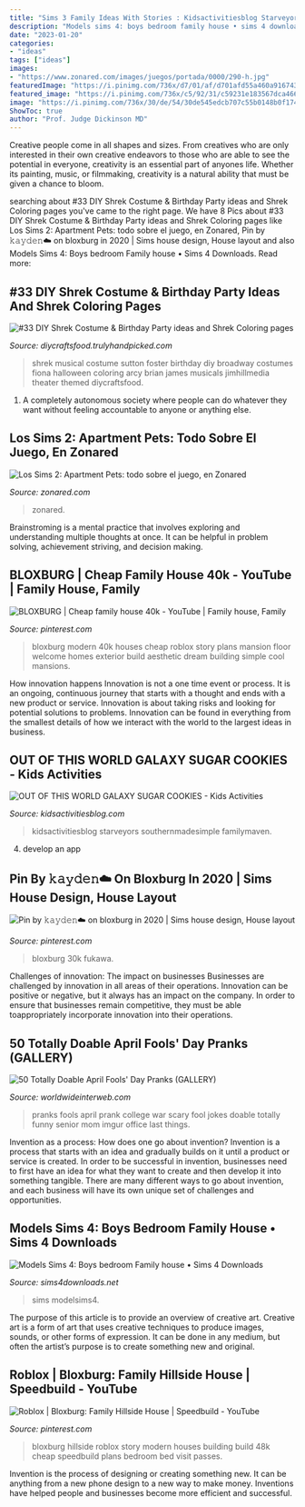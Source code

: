 ```yaml
---
title: "Sims 3 Family Ideas With Stories : Kidsactivitiesblog Starveyors Southernmadesimple Familymaven"
description: "Models sims 4: boys bedroom family house • sims 4 downloads"
date: "2023-01-20"
categories:
- "ideas"
tags: ["ideas"]
images:
- "https://www.zonared.com/images/juegos/portada/0000/290-h.jpg"
featuredImage: "https://i.pinimg.com/736x/d7/01/af/d701afd55a460a916743903eb5fd72f2.jpg"
featured_image: "https://i.pinimg.com/736x/c5/92/31/c59231e183567dca4660a580958e5f47.jpg"
image: "https://i.pinimg.com/736x/30/de/54/30de545edcb707c55b0148b0f17400ef.jpg"
ShowToc: true
author: "Prof. Judge Dickinson MD"
---
```



Creative people come in all shapes and sizes. From creatives who are only interested in their own creative endeavors to those who are able to see the potential in everyone, creativity is an essential part of anyones life. Whether its painting, music, or filmmaking, creativity is a natural ability that must be given a chance to bloom.

	

		
searching about #33 DIY Shrek Costume &amp; Birthday Party ideas and Shrek Coloring pages you've came to the right page. We have 8 Pics about #33 DIY Shrek Costume &amp; Birthday Party ideas and Shrek Coloring pages like Los Sims 2: Apartment Pets: todo sobre el juego, en Zonared, Pin by 𝚔𝚊𝚢𝚍𝚎𝚗☁️ on bloxburg in 2020 | Sims house design, House layout and also Models Sims 4: Boys bedroom Family house • Sims 4 Downloads. Read more:
		
    
## #33 DIY Shrek Costume &amp; Birthday Party Ideas And Shrek Coloring Pages

<img loading=lazy src="https://diycraftsfood.trulyhandpicked.com/wp-content/uploads/2016/07/Shrek-party-costume-idea_mg.jpg" onerror="this.onerror=null;this.src='https://tse2.mm.bing.net/th?id=OIP.ZXm2di_yVVukpe24Iw4djQHaLZ&amp;pid=15.1';" alt="#33 DIY Shrek Costume &amp; Birthday Party ideas and Shrek Coloring pages">

_Source: diycraftsfood.trulyhandpicked.com_

>shrek musical costume sutton foster birthday diy broadway costumes fiona halloween coloring arcy brian james musicals jimhillmedia theater themed diycraftsfood. 

	

1. A completely autonomous society where people can do whatever they want without feeling accountable to anyone or anything else. 

    
## Los Sims 2: Apartment Pets: Todo Sobre El Juego, En Zonared

<img loading=lazy src="https://www.zonared.com/images/juegos/portada/0000/290-h.jpg" onerror="this.onerror=null;this.src='https://tse2.mm.bing.net/th?id=OIP.Z7ek1nDHIaC4OK8IEQTXggHaDt&amp;pid=15.1';" alt="Los Sims 2: Apartment Pets: todo sobre el juego, en Zonared">

_Source: zonared.com_

>zonared. 

	

Brainstroming is a mental practice that involves exploring and understanding multiple thoughts at once. It can be helpful in problem solving, achievement striving, and decision making.

    
## BLOXBURG | Cheap Family House 40k - YouTube | Family House, Family

<img loading=lazy src="https://i.pinimg.com/736x/30/de/54/30de545edcb707c55b0148b0f17400ef.jpg" onerror="this.onerror=null;this.src='https://tse4.mm.bing.net/th?id=OIP.0wbVUdcHPSIoI7SYbLdHaQHaFj&amp;pid=15.1';" alt="BLOXBURG | Cheap family house 40k - YouTube | Family house, Family">

_Source: pinterest.com_

>bloxburg modern 40k houses cheap roblox story plans mansion floor welcome homes exterior build aesthetic dream building simple cool mansions. 

	

How innovation happens
Innovation is not a one time event or process. It is an ongoing, continuous journey that starts with a thought and ends with a new product or service. Innovation is about taking risks and looking for potential solutions to problems. Innovation can be found in everything from the smallest details of how we interact with the world to the largest ideas in business.

    
## OUT OF THIS WORLD GALAXY SUGAR COOKIES - Kids Activities

<img loading=lazy src="https://s3-us-west-2.amazonaws.com/maven-user-photos/kidsactivities/kidsactivities/N_OC8Lr14kWeIGLiNC4SHQ/x8ZsTrouhk6OGgGPnD3dUA" onerror="this.onerror=null;this.src='https://tse4.mm.bing.net/th?id=OIP.4CAG_okJJtP4bGJGJOVJAQHaLJ&amp;pid=15.1';" alt="OUT OF THIS WORLD GALAXY SUGAR COOKIES - Kids Activities">

_Source: kidsactivitiesblog.com_

>kidsactivitiesblog starveyors southernmadesimple familymaven. 

	

4. develop an app

    
## Pin By 𝚔𝚊𝚢𝚍𝚎𝚗☁️ On Bloxburg In 2020 | Sims House Design, House Layout

<img loading=lazy src="https://i.pinimg.com/736x/d7/01/af/d701afd55a460a916743903eb5fd72f2.jpg" onerror="this.onerror=null;this.src='https://tse3.mm.bing.net/th?id=OIP.9KdnNMsPfsgEjKYLTqTEYgHaGc&amp;pid=15.1';" alt="Pin by 𝚔𝚊𝚢𝚍𝚎𝚗☁️ on bloxburg in 2020 | Sims house design, House layout">

_Source: pinterest.com_

>bloxburg 30k fukawa. 

	

Challenges of innovation: The impact on businesses
Businesses are challenged by innovation in all areas of their operations. Innovation can be positive or negative, but it always has an impact on the company. In order to ensure that businesses remain competitive, they must be able toappropriately incorporate innovation into their operations.

    
## 50 Totally Doable April Fools&#039; Day Pranks (GALLERY)

<img loading=lazy src="http://worldwideinterweb.com/wp-content/uploads/2016/03/april-fools-day-pranks-for-your-mom-10.jpg" onerror="this.onerror=null;this.src='https://tse1.mm.bing.net/th?id=OIP.kKbwSFyCrHSE_N97sOhUZgHaJ6&amp;pid=15.1';" alt="50 Totally Doable April Fools&#039; Day Pranks (GALLERY)">

_Source: worldwideinterweb.com_

>pranks fools april prank college war scary fool jokes doable totally funny senior mom imgur office last things. 

	

Invention as a process: How does one go about invention?
Invention is a process that starts with an idea and gradually builds on it until a product or service is created. In order to be successful in invention, businesses need to first have an idea for what they want to create and then develop it into something tangible. There are many different ways to go about invention, and each business will have its own unique set of challenges and opportunities.

    
## Models Sims 4: Boys Bedroom Family House • Sims 4 Downloads

<img loading=lazy src="https://sims4downloads.net/wp-content/uploads/2018/05/1334.jpg" onerror="this.onerror=null;this.src='https://tse3.mm.bing.net/th?id=OIP.8OyFW3Sfq06d1pikJdutaQHaEL&amp;pid=15.1';" alt="Models Sims 4: Boys bedroom Family house • Sims 4 Downloads">

_Source: sims4downloads.net_

>sims modelsims4. 

	

The purpose of this article is to provide an overview of creative art.
Creative art is a form of art that uses creative techniques to produce images, sounds, or other forms of expression. It can be done in any medium, but often the artist’s purpose is to create something new and original.

    
## Roblox | Bloxburg: Family Hillside House | Speedbuild - YouTube

<img loading=lazy src="https://i.pinimg.com/736x/c5/92/31/c59231e183567dca4660a580958e5f47.jpg" onerror="this.onerror=null;this.src='https://tse2.mm.bing.net/th?id=OIP.hVTJmddbkCJPk7cZbCkGpgHaFj&amp;pid=15.1';" alt="Roblox | Bloxburg: Family Hillside House | Speedbuild - YouTube">

_Source: pinterest.com_

>bloxburg hillside roblox story modern houses building build 48k cheap speedbuild plans bedroom bed visit passes. 

	

Invention is the process of designing or creating something new. It can be anything from a new phone design to a new way to make money. Inventions have helped people and businesses become more efficient and successful.


